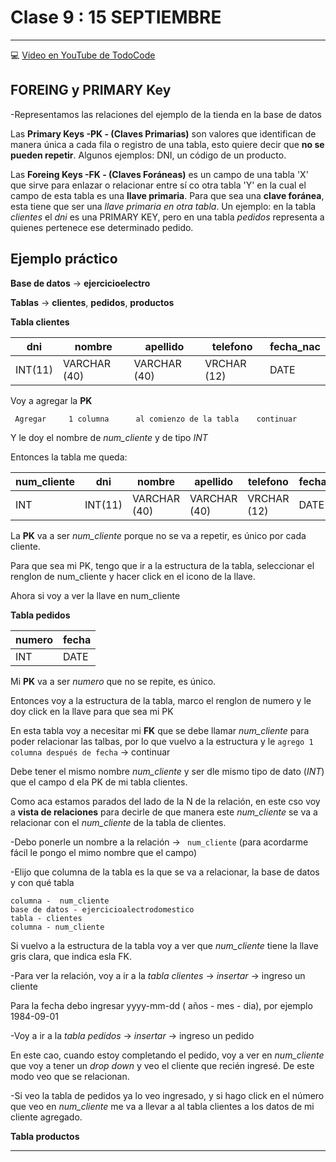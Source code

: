 # Clase 9 : 15 SEPTIEMBRE


---

:computer: [Video en YouTube de TodoCode](https://www.youtube.com/watch?v=tyyhIsDmVM0&list=PLQxX2eiEaqbwcW3dkmUqJq7B-SXHyCglf&index=5)

## FOREING y PRIMARY Key

-Representamos las relaciones del ejemplo de la tienda en la base de datos

Las **Primary Keys -PK - (Claves Primarias)** son valores que identifican de manera única a cada fila o registro de una tabla, esto quiere decir que **no se pueden repetir**. Algunos ejemplos: DNI, un código de un producto.

Las **Foreing Keys -FK - (Claves Foráneas)** es un campo de una tabla 'X' que sirve para enlazar o relacionar entre sí co otra tabla 'Y' en la cual el campo de esta tabla es una **llave primaria**. Para que sea una **clave foránea**, esta tiene que ser una *llave primaria en otra tabla*. Un ejemplo: en la tabla *clientes* el *dni* es una PRIMARY KEY, pero en una tabla *pedidos* representa a quienes pertenece ese determinado pedido.


## Ejemplo práctico

**Base de datos** -> **ejercicioelectro**

**Tablas** -> **clientes**, **pedidos**, **productos**

**Tabla clientes**

| dni | nombre | apellido | telefono | fecha_nac |
| --- | ------ | -------- | -------- | ----------|
| INT(11) | VARCHAR (40) | VARCHAR (40) | VRCHAR (12) | DATE |

Voy a agregar la **PK**

``` Agregar     1 columna      al comienzo de la tabla    continuar```

Y le doy el nombre de *num_cliente* y de tipo *INT*

Entonces la tabla me queda:

| num_cliente | dni | nombre | apellido | telefono | fecha_nac |
| ----------- | --- | ------ | -------- | -------- | ----------|
| INT | INT(11) | VARCHAR (40) | VARCHAR (40) | VRCHAR (12) | DATE |


La **PK** va a ser *num_cliente* porque no se va a repetir, es único por cada cliente.

Para que sea mi PK, tengo que ir a la estructura de la tabla, seleccionar el renglon de num_cliente y hacer click en el icono de la llave.

Ahora si voy a ver la llave en num_cliente


**Tabla pedidos**

| numero | fecha |
| ------ | ----- |
| INT | DATE |

Mi **PK** va a ser *numero* que no se repite, es único.

Entonces voy a la estructura de la tabla, marco el renglon de numero y le doy click en la llave para que sea mi PK

En esta tabla voy a necesitar mi **FK** que se debe llamar *num_cliente* para poder relacionar las talbas, por lo que vuelvo a la estructura y le ```agrego 1 columna después de fecha``` -> continuar

Debe tener el mismo nombre *num_cliente* y ser dle mismo tipo de dato (*INT*) que el campo d ela PK de mi tabla clientes.

Como aca estamos parados del lado de la N de la relación, en este cso voy a **vista de relaciones** para decirle de que manera este *num_cliente* se va a relacionar con el *num_cliente* de la tabla de clientes.

-Debo ponerle un nombre a la relación -> ``` num_cliente```  (para acordarme fácil le pongo el mimo nombre que el campo)

-Elijo que columna de la tabla es la que se va a relacionar, la base de datos y con qué tabla

``` 
columna -  num_cliente
base de datos - ejercicioalectrodomestico
tabla - clientes
columna - num_cliente
```

Si vuelvo a la estructura de la tabla voy a ver que *num_cliente* tiene la llave gris clara, que indica esla FK.


-Para ver la relación, voy a ir a la *tabla clientes* -> *insertar* -> ingreso un cliente

Para la fecha debo ingresar yyyy-mm-dd  ( años - mes - dia), por ejemplo 1984-09-01

-Voy a ir a la *tabla pedidos* -> *insertar* -> ingreso un pedido

En este cao, cuando estoy completando el pedido, voy a ver en *num_cliente* que voy a tener un *drop down* y veo el cliente que recién ingresé. De este modo veo que se relacionan.

-Si veo la tabla de pedidos ya lo veo ingresado, y si hago click en el número que veo en *num_cliente* me va a llevar a al tabla clientes a los datos de mi cliente agregado.

**Tabla productos**

---
